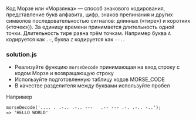 Код Морзе или «Морзянка» — способ знакового кодирования, представление букв алфавита, цифр, знаков препинания и других символов последовательностью сигналов: длинных («тире») и коротких («точек»)). За единицу времени принимается длительность одной точки. Длительность тире равна трём точкам. Например буква `A` кодируется как `.−`, буква `Z` кодируется как `--..`

### solution.js
* Реализуйте функцию `morseDecode` принимающая на вход строку с кодом Морзе и возвращающую строку
* Используйте подготовленную таблицу кодов MORSE_CODE
* В качестве разделителя между буквами используйте пробел

Например

    morseDecode('.... . .-.. .-.. ---   .-- --- .-. .-.. -..');
    => 'HELLO WORLD'
